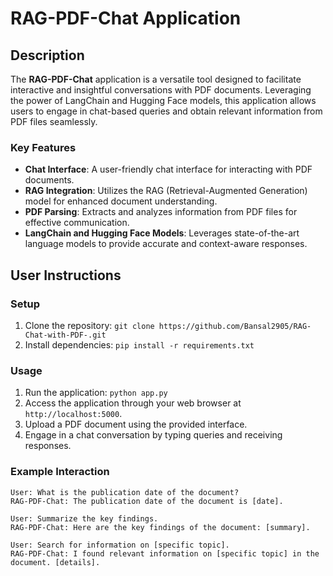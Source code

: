 # RAG-PDF-Chat Application

## Description

The **RAG-PDF-Chat** application is a versatile tool designed to facilitate interactive and insightful conversations with PDF documents. Leveraging the power of LangChain and Hugging Face models, this application allows users to engage in chat-based queries and obtain relevant information from PDF files seamlessly.

### Key Features

- **Chat Interface**: A user-friendly chat interface for interacting with PDF documents.
- **RAG Integration**: Utilizes the RAG (Retrieval-Augmented Generation) model for enhanced document understanding.
- **PDF Parsing**: Extracts and analyzes information from PDF files for effective communication.
- **LangChain and Hugging Face Models**: Leverages state-of-the-art language models to provide accurate and context-aware responses.

## User Instructions

### Setup

1. Clone the repository: `git clone https://github.com/Bansal2905/RAG-Chat-with-PDF-.git`
2. Install dependencies: `pip install -r requirements.txt`

### Usage

1. Run the application: `python app.py`
2. Access the application through your web browser at `http://localhost:5000`.
3. Upload a PDF document using the provided interface.
4. Engage in a chat conversation by typing queries and receiving responses.

### Example Interaction

```plaintext
User: What is the publication date of the document?
RAG-PDF-Chat: The publication date of the document is [date].

User: Summarize the key findings.
RAG-PDF-Chat: Here are the key findings of the document: [summary].

User: Search for information on [specific topic].
RAG-PDF-Chat: I found relevant information on [specific topic] in the document. [details].
